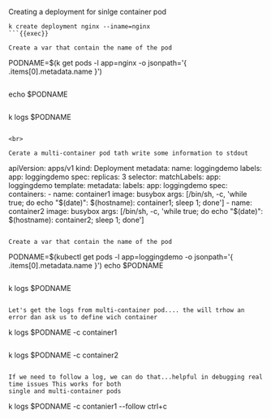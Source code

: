 
Creating a deployment for sinlge container pod

```
k create deployment nginx --iname=nginx
```{{exec}}

Create a var that contain the name of the pod
```
PODNAME=$(k get pods -l app=nginx -o jsonpath='{ .items[0].metadata.name }')
```{{exec}}

```
echo $PODNAME
```{{exec}}

```
k logs $PODNAME
```{{exec}}

<br>

Cerate a multi-container pod tath write some information to stdout

```
apiVersion: apps/v1
kind: Deployment
metadata:
  name: loggingdemo
  labels:
    app: loggingdemo
spec:
  replicas: 3
  selector:
    matchLabels:
      app: loggingdemo
  template:
    metadata:
      labels:
        app: loggingdemo
    spec:
      containers:
      - name: container1
        image: busybox
        args: [/bin/sh, -c, 'while true; do echo "$(date)": $(hostname): container1; sleep 1; done']
      - name: container2
        image: busybox
        args: [/bin/sh, -c, 'while true; do echo "$(date)": $(hostname): container2; sleep 1; done']
```{{exec}}

Create a var that contain the name of the pod

```
PODNAME=$(kubectl get pods -l app=loggingdemo -o jsonpath='{ .items[0].metadata.name }')
echo $PODNAME
```{{exec}}

```
k logs $PODNAME
```{{exec}}

Let's get the logs from multi-container pod.... the will trhow an error dan ask us to define wich container

```
k logs $PODNAME -c container1
```{{exec}}

```
k logs $PODNAME -c container2
```{{exec}}

If we need to follow a log, we can do that...helpful in debugging real time issues This works for both
single and multi-container pods

```
k logs $PODNAME -c contanier1 --follow
ctrl+c
```{{exec}}



